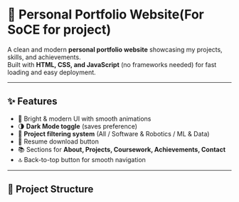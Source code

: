 # 🌟 Personal Portfolio Website(For SoCE for project)

A clean and modern **personal portfolio website** showcasing my projects, skills, and achievements.  
Built with **HTML, CSS, and JavaScript** (no frameworks needed) for fast loading and easy deployment.  

---

## ✨ Features
- 🎨 Bright & modern UI with smooth animations  
- 🌗 **Dark Mode toggle** (saves preference)  
- 📂 **Project filtering system** (All / Software & Robotics / ML & Data)  
- 📜 Resume download button  
- 📚 Sections for **About, Projects, Coursework, Achievements, Contact**  
- 🔝 Back-to-top button for smooth navigation  

---

## 📂 Project Structure
